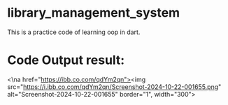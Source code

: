 # library_management_system
This is a practice code of learning oop in dart.

# Code Output result:
<\na href="https://ibb.co.com/qdYm2qn"><img src="https://i.ibb.co.com/qdYm2qn/Screenshot-2024-10-22-001655.png" alt="Screenshot-2024-10-22-001655" border="1", width="300"></a>
